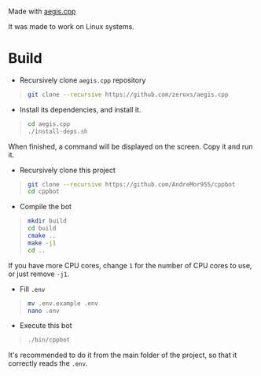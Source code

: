 Made with [aegis.cpp](https://github.com/zeroxs/aegis.cpp)

It was made to work on Linux systems.

# Build

* Recursively clone `aegis.cpp` repository

>```bash
> git clone --recursive https://github.com/zeroxs/aegis.cpp
>```

* Install its dependencies, and install it.

>```bash
> cd aegis.cpp
> ./install-deps.sh
>```
When finished, a command will be displayed on the screen. Copy it and run it.

* Recursively clone this project

>```bash
> git clone --recursive https://github.com/AndreMor955/cppbot
> cd cppbot
>```

* Compile the bot

>```bash
> mkdir build
> cd build
> cmake ..
> make -j1
> cd ..
>```
If you have more CPU cores, change `1` for the number of CPU cores to use, or just remove `-j1`.

* Fill `.env`
>```bash
> mv .env.example .env
> nano .env
>```

* Execute this bot
>```bash
> ./bin/cppbot
>```
It's recommended to do it from the main folder of the project, so that it correctly reads the `.env`.